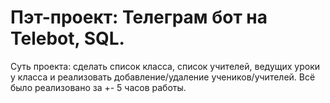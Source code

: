 # Пэт-проект: Телеграм бот на Telebot, SQL.

Суть проекта: сделать список класса, список учителей, ведущих уроки у класса и реализовать добавление/удаление учеников/учителей. Всё было реализовано за +- 5 часов работы.
